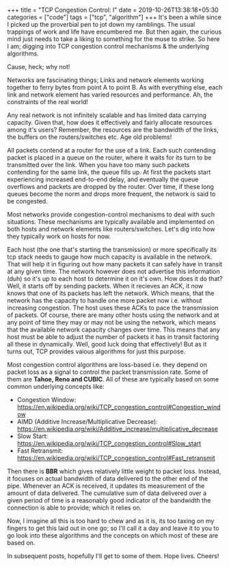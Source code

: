 +++
title = "TCP Congestion Control: I"
date = 2019-10-26T13:38:18+05:30
categories = ["code"]
tags = ["tcp", "algorithm"]
+++
It's been a while since I picked up the proverbial pen to jot down my ramblings. The usual trappings of work and life have encumbered me. But then again, the curious mind just needs to take a liking to something for the muse to strike. So here I am; digging into TCP congestion control mechanisms & the underlying algorithms. 

Cause, heck; why not!

Networks are fascinating things; Links and network elements working together to ferry bytes from point A to point B. As with everything else, each link and network element has varied resources and performance. Ah, the constraints of the real world! 

Any real network is not infinitely scalable and has limited data carrying capacity. Given that, how does it effectively and fairly allocate resources among it's users? Remember, the resources are the bandwidth of the links, the buffers on the routers/switches etc. Age old problems! 

All packets contend at a router for the use of a link. Each such contending packet is placed in a queue on the router, where it waits for its turn to be transmitted over the link. When you have too many such packets contending for the same link, the queue fills up. At first the packets start experiencing increased end-to-end delay, and eventually the queue overflows and packets are dropped by the router. Over time, if these long queues become the norm and drops more frequent, the network is said to be congested. 

Most networks provide congestion-control mechanisms to deal with such situations. These mechanisms are typically available and implemented on both hosts and network elements like routers/switches. Let's dig into how they typically work on hosts for now.

Each host (the one that's starting the transmission) or more specifically its tcp stack needs to gauge how much capacity is available in the network. That will help it in figuring out how many packets it can safely have in transit at any given time. The network however does not advertise this information (duh) so it's up to each host to determine it on it's own. How does it do that? Well, it starts off by sending packets. When it recieves an ACK, it now knows that one of its packets has left the network. Which means, that the network has the capacity to handle one more packet now i.e. without increasing congestion. The host uses these ACKs to pace the transmission of packets. Of course, there are many other hosts using the network and at any point of time they may or may not be using the network, which means that the available network capacity changes over time. This means that any host must be able to adjust the number of packets it has in transit factoring all these in dynamically. Well, good luck doing that effectively! But as it turns out, TCP provides vaious algorithms for just this purpose.

Most congestion control algorithms are loss-based i.e. they depend on packet loss as a signal to control the packet transmission rate. Some of them are **Tahoe, Reno and CUBIC**. All of these are typically based on some common underlying concepts like:

- Congestion Window: https://en.wikipedia.org/wiki/TCP_congestion_control#Congestion_window
- AIMD (Additive Increase/Multiplicative Decrease): https://en.wikipedia.org/wiki/Additive_increase/multiplicative_decrease
- Slow Start: https://en.wikipedia.org/wiki/TCP_congestion_control#Slow_start
- Fast Retransmit: https://en.wikipedia.org/wiki/TCP_congestion_control#Fast_retransmit

Then there is **BBR** which gives relatively little weight to packet loss. Instead, it focuses on actual bandwidth of data delivered to the other end of the pipe. Whenever an ACK is received, it updates its measurement of the amount of data delivered. The cumulative sum of data delivered over a given period of time is a reasonably good indicator of the bandwidth the connection is able to provide; which it relies on. 

Now, I imagine all this is too hard to chew and as it is, its too taxing on my fingers to get this laid out in one go; so I'll call it a day and leave it to you to go look into these algorithms and the concepts on which most of these are based on. 

In subsequent posts, hopefully I'll get to some of them. Hope lives. Cheers!  


















